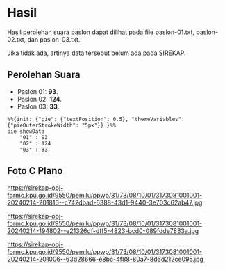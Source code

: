 # Hasil

Hasil perolehan suara paslon dapat dilihat pada file paslon-01.txt, paslon-02.txt, dan paslon-03.txt.

Jika tidak ada, artinya data tersebut belum ada pada SIREKAP.

## Perolehan Suara

 * Paslon 01: **93**.
 * Paslon 02: **124**.
 * Paslon 03: **33**.

```mermaid
%%{init: {"pie": {"textPosition": 0.5}, "themeVariables": {"pieOuterStrokeWidth": "5px"}} }%%
pie showData
    "01" : 93
    "02" : 124
    "03" : 33
```
## Foto C Plano

https://sirekap-obj-formc.kpu.go.id/9550/pemilu/ppwp/31/73/08/10/01/3173081001001-20240214-201816--c742dbad-6388-43d1-9440-3e703c62ab47.jpg

https://sirekap-obj-formc.kpu.go.id/9550/pemilu/ppwp/31/73/08/10/01/3173081001001-20240214-194802--e21326df-dff5-4823-bcd0-089fdde7833a.jpg

https://sirekap-obj-formc.kpu.go.id/9550/pemilu/ppwp/31/73/08/10/01/3173081001001-20240214-201006--63d28666-e8bc-4f88-80a7-8d6d212ce095.jpg
